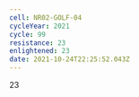 ```yaml
---
cell: NR02-GOLF-04
cycleYear: 2021
cycle: 99
resistance: 23
enlightened: 23
date: 2021-10-24T22:25:52.043Z
---
```

23